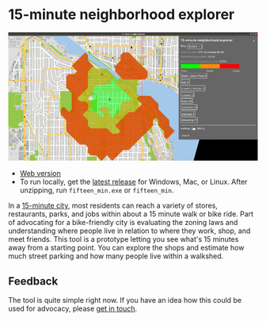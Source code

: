 # 15-minute neighborhood explorer

![walkshed](walkshed.gif)

- [Web
  version](http://abstreet.s3-website.us-east-2.amazonaws.com/0.2.39/fifteen_min.html)
- To run locally, get the
  [latest release](https://github.com/a-b-street/abstreet/releases) for
  Windows, Mac, or Linux. After unzipping, run `fifteen_min.exe` or
  `fifteen_min`.

In a
[15-minute city](https://crosscut.com/focus/2020/11/seattle-could-become-next-15-minute-city),
most residents can reach a variety of stores, restaurants, parks, and jobs
within about a 15 minute walk or bike ride. Part of advocating for a
bike-friendly city is evaluating the zoning laws and understanding where people
live in relation to where they work, shop, and meet friends. This tool is a
prototype letting you see what's 15 minutes away from a starting point. You can
explore the shops and estimate how much street parking and how many people live
within a walkshed.

## Feedback

The tool is quite simple right now. If you have an idea how this could be used
for advocacy, please
[get in touch](https://github.com/a-b-street/abstreet/issues/393).

